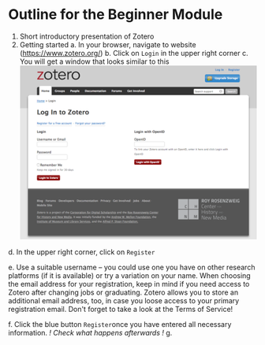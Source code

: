 # Outline for the Beginner Module

1. Short introductory presentation of Zotero
2. Getting started
a. In your browser, navigate to website (https://www.zotero.org/)
b. Click on `Login` in the upper right corner
c. You will get a window that looks similar to this
![Zotero.org login page](/images/snapshot_zotero_login.png)
<!-- <img src="/images/snapshot_zotero_login.png" alt="Zotero.org login page" width="400"/> -->
d. In the upper right corner, click on `Register`  
<!-- <img src="/images/snapshot_zotero_register.png" alt="Zotero.org register form" width="400"/> -->
e. Use a suitable username – you could use one you have on other research platforms (if it is available) or try a variation on your name. When choosing the email address for your registration, keep in mind if you need access to Zotero after changing jobs or graduating. Zotero allows you to store an additional email address, too, in case you loose access to your primary registration email. Don't forget to take a look at the Terms of Service!

f. Click the blue button `Register`once you have entered all necessary information.
*! Check what happens afterwards !*
g. 
  
  
<!--stackedit_data:
eyJoaXN0b3J5IjpbLTE3NjMzMjk0OTNdfQ==
-->
